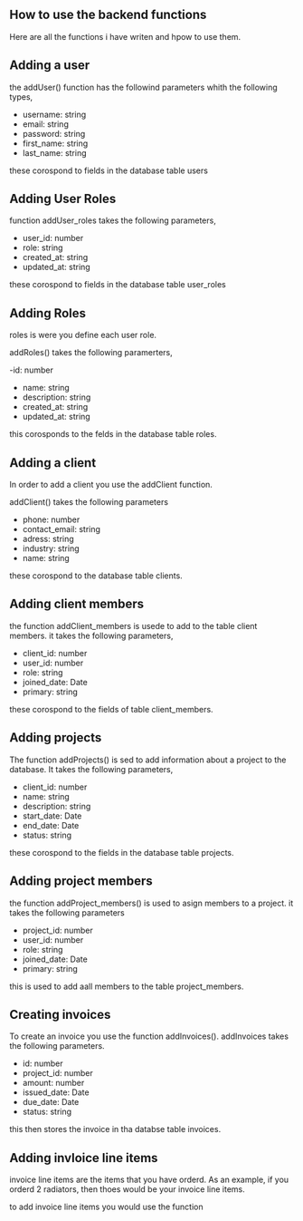 ## How to use the backend functions

Here are all the functions i have writen and hpow to use them.


## Adding a user

the addUser() function has the followind parameters whith the following types,


- username: string
- email: string
- password: string
- first_name: string
- last_name: string

these corospond to fields in the database table users


## Adding User Roles

function addUser_roles takes the following parameters,

- user_id: number
- role: string
- created_at: string
- updated_at: string

these corospond to fields in the database table user_roles

## Adding Roles

roles is were you define each user role.

addRoles() takes the following paramerters,

-id: number
- name: string
- description: string
- created_at: string
- updated_at: string

this corosponds to the felds in the database table roles.


## Adding a client

In order to add a client you use the addClient function.

addClient() takes the following parameters


- phone: number
- contact_email: string
- adress: string
- industry: string
- name: string

these corospond to the database table clients.

## Adding client members

the function addClient_members is usede to add to the table client members. it takes the following parameters,


- client_id: number
- user_id: number
- role: string
- joined_date: Date
- primary: string

these corospond to the fields of table client_members.


## Adding projects

The function addProjects() is sed to add information about a project to the database. It takes the following parameters,


- client_id: number
- name: string
- description: string
- start_date: Date
- end_date: Date
- status: string

these corospond to the fields in the database table projects.

## Adding project members

the function addProject_members() is used to asign members to a project. it takes the following parameters

- project_id: number
- user_id: number
- role: string
- joined_date: Date
- primary: string

this is used to add aall members to the table project_members.


## Creating invoices

To create an invoice you use the function addInvoices().
addInvoices takes the following parameters.



- id: number
- project_id: number
- amount: number
- issued_date: Date
- due_date: Date
- status: string

this then stores the invoice in tha databse table invoices.


## Adding invloice line items

invoice line items are the items that you have orderd. As an example, if you orderd 2 radiators, then thoes would be your invoice line items.

to add invoice line items you would use the function 